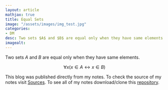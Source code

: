 ```yaml
---
layout: article
mathjax: true
title: Equal Sets
image: "/assets/images/img_test.jpg"
categories:
- DM
desc: Two sets $A$ and $B$ are equal only when they have same elements. 
imagealt: 
---
```


Two sets $A$ and $B$ are equal only when they have same elements.

































































































































































































































































































































































$$\forall x (x \in A \leftrightarrow x \in B)$$


































































































































































































































































































































































This blog was published directly from my notes.
To check the source of my notes visit [Sources](sources.html).
To see all of my notes download/clone this [repository](https://github.com/bovem/CS).